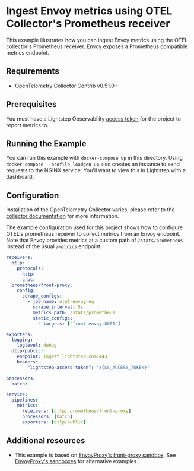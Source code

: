 # Ingest Envoy metrics using OTEL Collector's Prometheus receiver

This example illustrates how you can ingest Envoy metrics using the OTEL collector's Prometheus receiver. Envoy exposes a Prometheus compatible metrics endpoint.

## Requirements

* OpenTelemetry Collector Contrib v0.51.0+

## Prerequisites

You must have a Lightstep Observability [access token](/docs/create-and-manage-access-tokens) for the project to report metrics to.

## Running the Example

You can run this example with `docker-compose up` in this directory. Using `docker-compose --profile loadgen up` also creates an instance to send requests to the NGINX service. You'll want to view this in Lightstep with a dashboard. 

## Configuration

Installation of the OpenTelemetry Collector varies, please refer to the [collector documentation](https://opentelemetry.io/docs/collector/) for more information.

The example configuration used for this project shows how to configure OTEL's prometheus receiver to collect metrics from an Envoy endpoint. Note that Envoy provides metrics at a custom path of `/stats/prometheus` instead of the usual `/metrics` endpoint.

``` yaml
receivers:
  otlp:
    protocols:
      http:
      grpc:
  prometheus/front-proxy:
    config:
      scrape_configs:
        - job_name: otel-envoy-eg
          scrape_interval: 5s
          metrics_path: /stats/prometheus
          static_configs:
            - targets: ["front-envoy:8001"]

exporters:
  logging:
    loglevel: debug
  otlp/public:
    endpoint: ingest.lightstep.com:443
    headers:
        "lightstep-access-token": "${LS_ACCESS_TOKEN}"

processors:
  batch:

service:
  pipelines:
    metrics:
      receivers: [otlp, prometheus/front-proxy]
      processors: [batch]
      exporters: [otlp/public]

```

## Additional resources

* This example is based on [EnvoyProxy's front-proxy sandbox](https://www.envoyproxy.io/docs/envoy/latest/start/sandboxes/front_proxy). See [EnvoyProxy's sandboxes](https://www.envoyproxy.io/docs/envoy/latest/start/sandboxes/) for alternative examples.
